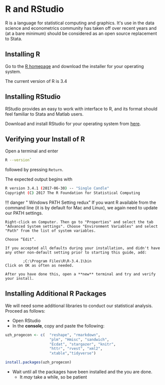 # R and RStudio

R is a language for statistical computing and graphics.
It's use in the data science and econometrics community has taken off over recent years and (at a bare minimum) should be considered as an open source replacement to Stata.

## Installing R

Go to the [R homepage](https://cran.r-project.org/) and download the installer for your operating system.

The current version of R is 3.4

## Installing RStudio

RStudio provides an easy to work with interface to R, and its format should feel familiar to Stata and Matlab users.

Download and install RStudio for your operating system from [here](https://www.rstudio.com/products/rstudio/download3/).

## Verifying your Install of R

Open a terminal and enter

```bash
R --version`
```

followed by pressing `Return`.

The expected output begins with
```bash
R version 3.4.1 (2017-06-30) -- "Single Candle"
Copyright (C) 2017 The R Foundation for Statistical Computing
```

!!! danger " Windows PATH Setting redux"
    If you want R available from the command line (it is by default for Mac and Linux), we again need to update our PATH settings.

    Right-click on Computer. Then go to "Properties" and select the tab "Advanced System settings". Choose "Environment Variables" and select "Path" from the list of system variables.

    Choose “Edit”.

    If you accepted all defaults during your installation, and didn't have any other non-default setting prior to starting this guide, add:

            ;C:\Program Files\R\R-3.4.1\bin
    Click on OK as often as needed.

    After you have done this, open a **new** terminal and try and verify your install.

## Installing Additional R Packages

We will need some additional libraries to conduct our statistical analysis. Proceed as follows:

* Open RStudio
* In the **console**, copy and paste the following:
```r
uzh_progecon <- c(  "reshape", "rmarkdown",
                    "plm", "Hmisc", "sandwich",
                    "Ecdat", "stargazer", "knitr",
                    "httr", "rvest", "xml2",
                    "xtable","tidyverse")

install.packages(uzh_progecon)
```
* Wait until all the packages have been installed and the you are done.
    * It *may* take a while, so be patient

